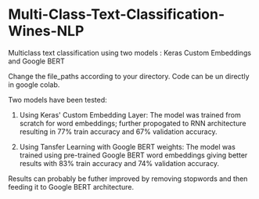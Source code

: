 # Multi-Class-Text-Classification-Wines-NLP
Multiclass text classification using two models : Keras Custom Embeddings and Google BERT

Change the file_paths according to your directory.
Code can be un directly in google colab.


Two models have been tested:
1. Using Keras' Custom Embedding Layer:
The model was trained from scratch for word embeddings; further propogated to RNN architecture resulting in 
77% train accuracy and 67% validation accuracy.

2. Using Tansfer Learning with Google BERT weights:
The model was trained using pre-trained Google BERT word embeddings giving better results with
83% train accuracy and 74% validation accuracy.

Results can probably be futher improved by removing stopwords and then feeding it to Google BERT architecture.
